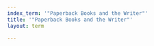 ```yaml
---
index_term: '"Paperback Books and the Writer"'
title: '"Paperback Books and the Writer"'
layout: term

---
```

